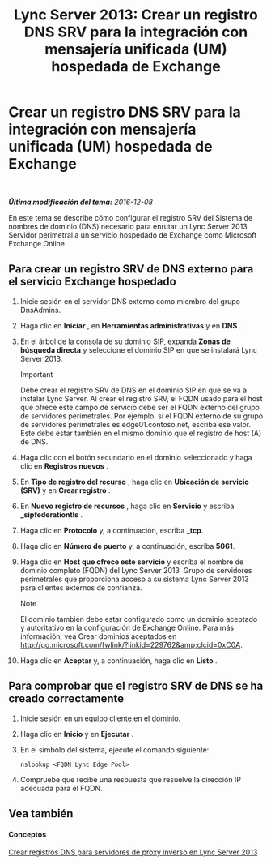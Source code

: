 ﻿---
title: 'Lync Server 2013: Crear un registro DNS SRV para la integración con mensajería unificada (UM) hospedada de Exchange'
TOCTitle: Crear un registro DNS SRV para la integración con mensajería unificada (UM) hospedada de Exchange
ms:assetid: 8ea590ae-58ea-4ca5-9853-e0708b3ea760
ms:mtpsurl: https://technet.microsoft.com/es-es/library/Hh500728(v=OCS.15)
ms:contentKeyID: 48275977
ms.date: 01/07/2017
mtps_version: v=OCS.15
ms.translationtype: HT
---

# Crear un registro DNS SRV para la integración con mensajería unificada (UM) hospedada de Exchange

 

_**Última modificación del tema:** 2016-12-08_

En este tema se describe cómo configurar el registro SRV del Sistema de nombres de dominio (DNS) necesario para enrutar un Lync Server 2013  Servidor perimetral a un servicio hospedado de Exchange como Microsoft Exchange Online.

## Para crear un registro SRV de DNS externo para el servicio Exchange hospedado

1.  Inicie sesión en el servidor DNS externo como miembro del grupo DnsAdmins.

2.  Haga clic en **Iniciar** , en **Herramientas administrativas** y en **DNS** .

3.  En el árbol de la consola de su dominio SIP, expanda **Zonas de búsqueda directa** y seleccione el dominio SIP en que se instalará Lync Server 2013.
    
    > [!IMPORTANT]  
    > Debe crear el registro SRV de DNS en el dominio SIP en que se va a instalar Lync Server. Al crear el registro SRV, el FQDN usado para el host que ofrece este campo de servicio debe ser el FQDN externo del grupo de servidores perimetrales. Por ejemplo, si el FQDN externo de su grupo de servidores perimetrales es edge01.contoso.net, escriba ese valor. Este debe estar también en el mismo dominio que el registro de host (A) de DNS.
    


4.  Haga clic con el botón secundario en el dominio seleccionado y haga clic en **Registros nuevos** .

5.  En **Tipo de registro del recurso** , haga clic en **Ubicación de servicio (SRV)** y en **Crear registro** .

6.  En **Nuevo registro de recursos** , haga clic en **Servicio** y escriba **\_sipfederationtls** .

7.  Haga clic en **Protocolo** y, a continuación, escriba **\_tcp**.

8.  Haga clic en **Número de puerto** y, a continuación, escriba **5061**.

9.  Haga clic en **Host que ofrece este servicio** y escriba el nombre de dominio completo (FQDN) del Lync Server 2013  Grupo de servidores perimetrales que proporciona acceso a su sistema Lync Server 2013 para clientes externos de confianza.
    

    > [!NOTE]
    > El dominio también debe estar configurado como un dominio aceptado y autoritativo en la configuración de Exchange Online. Para más información, vea Crear dominios aceptados en <A href="http://go.microsoft.com/fwlink/?linkid=229762%26clcid=0xc0a">http://go.microsoft.com/fwlink/?linkid=229762&amp;clcid=0xC0A</A>.



10. Haga clic en **Aceptar** y, a continuación, haga clic en **Listo** .

## Para comprobar que el registro SRV de DNS se ha creado correctamente

1.  Inicie sesión en un equipo cliente en el dominio.

2.  Haga clic en **Inicio** y en **Ejecutar** .

3.  En el símbolo del sistema, ejecute el comando siguiente:
    
        nslookup <FQDN Lync Edge Pool>

4.  Compruebe que recibe una respuesta que resuelve la dirección IP adecuada para el FQDN.

## Vea también

#### Conceptos

[Crear registros DNS para servidores de proxy inverso en Lync Server 2013](lync-server-2013-create-dns-records-for-reverse-proxy-servers.md)

